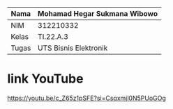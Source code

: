 | Nama        | Mohamad Hegar Sukmana Wibowo |
| ----------- | -----------                  |
| NIM         | 312210332                    |
| Kelas       | TI.22.A.3                    |
| Tugas       | UTS Bisnis Elektronik        |

# link YouTube
https://youtu.be/c_Z65z1pSFE?si=Csqxmjl0N5PUoGOg
